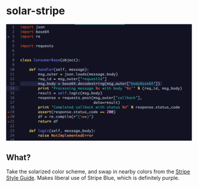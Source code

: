 # solar-stripe

![screenshot](https://github.com/df-stripe/textmate-solarized/raw/master/Screen%20Shot%202018-02-16%20at%201.22.21%20PM.png)

## What?

Take the solarized color scheme, and swap in nearby colors from the [Stripe Style Guide](https://design.corp.stripe.com/web-style/#colors).
Makes liberal use of Stripe Blue, which is definitely purple.
